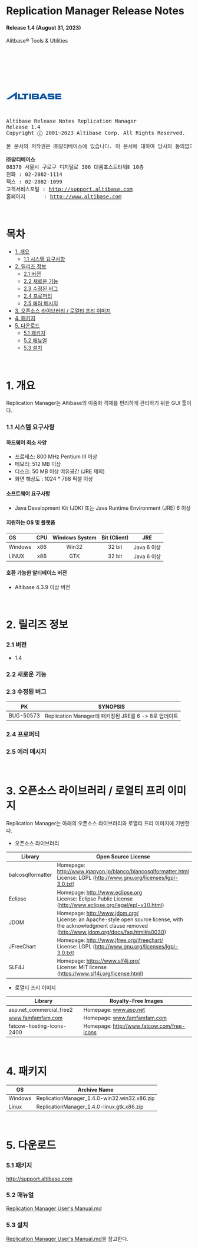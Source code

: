 Replication Manager Release Notes
===============================

#### Release 1.4 (August 31, 2023)

Alitbase® Tools & Utilities

<br><br><br><br><br><br>
<!-- PDF 변환을 위한 여백입니다. --> 





































<!-- PDF 변환을 위한 여백입니다. --> 

<div align="left">
    <img src="media/common/e5cfb3761673686d093a3b00c062fe7a.png">
</div>
<br><br><!-- PDF 변환을 위한 여백입니다. --> 









































<!-- PDF 변환을 위한 여백입니다. --> 

<pre>
Altibase Release Notes Replication Manager
Release 1.4
Copyright ⓒ 2001~2023 Altibase Corp. All Rights Reserved.<br>
본 문서의 저작권은 ㈜알티베이스에 있습니다. 이 문서에 대하여 당사의 동의없이 무단으로 복제 또는 전용할 수 없습니다.<br>
<b>㈜알티베이스</b>
08378 서울시 구로구 디지털로 306 대륭포스트타워Ⅱ 10층
전화 : 02-2082-1114
팩스 : 02-2082-1099
고객서비스포털 : <a href='http://support.altibase.com'>http://support.altibase.com</a>
홈페이지      : <a href='http://www.altibase.com/'>http://www.altibase.com</a></pre>





<br>

# 목차

- [1. 개요](#1-%EA%B0%9C%EC%9A%94)
  - [1.1 시스템 요구사항](#11-%EC%8B%9C%EC%8A%A4%ED%85%9C-%EC%9A%94%EA%B5%AC%EC%82%AC%ED%95%AD)
- [2. 릴리즈 정보](#2-%EB%A6%B4%EB%A6%AC%EC%A6%88-%EC%A0%95%EB%B3%B4)
  - [2.1 버전](#21-%EB%B2%84%EC%A0%84)
  - [2.2 새로운 기능](#22-%EC%83%88%EB%A1%9C%EC%9A%B4-%EA%B8%B0%EB%8A%A5)
  - [2.3  수정된 버그](#23--%EC%88%98%EC%A0%95%EB%90%9C-%EB%B2%84%EA%B7%B8)
  - [2.4 프로퍼티](#24-%ED%94%84%EB%A1%9C%ED%8D%BC%ED%8B%B0)
  - [2.5 에러 메시지](#25-%EC%97%90%EB%9F%AC-%EB%A9%94%EC%8B%9C%EC%A7%80)
- [3. 오픈소스 라이브러리 / 로열티 프리 이미지](#3-%EC%98%A4%ED%94%88%EC%86%8C%EC%8A%A4-%EB%9D%BC%EC%9D%B4%EB%B8%8C%EB%9F%AC%EB%A6%AC--%EB%A1%9C%EC%97%B4%ED%8B%B0-%ED%94%84%EB%A6%AC-%EC%9D%B4%EB%AF%B8%EC%A7%80)
- [4. 패키지](#4-%ED%8C%A8%ED%82%A4%EC%A7%80)
- [5. 다운로드](#5-%EB%8B%A4%EC%9A%B4%EB%A1%9C%EB%93%9C)
  - [5.1 패키지](#51-%ED%8C%A8%ED%82%A4%EC%A7%80)
  - [5.2 매뉴얼](#52-%EB%A7%A4%EB%89%B4%EC%96%BC)
  - [5.3 설치](#53-%EC%84%A4%EC%B9%98)

<br>



# 1. 개요
Replication Manager는 Altibase의 이중화 객체를 편리하게 관리하기 위한 GUI 툴이다.

### 1.1 시스템 요구사항

#### 하드웨어 최소 사양

* 프로세스: 800 MHz Pentium III 이상
* 메모리: 512 MB 이상
* 디스크: 50 MB 이상 여유공간 (JRE 제외)
* 화면 해상도 : 1024 * 768 픽셀 이상

#### 소프트웨어 요구사항

- Java Development Kit (JDK) 또는 Java Runtime Environment (JRE) 6 이상

#### 지원하는 OS 및 플랫폼

| OS      | CPU  | Windows System | Bit (Client) | JRE         |
| :------ | :----: | :-------------: | :------------: | :-----------: |
| Windows | x86  | Win32          | 32 bit       | Java 6 이상 |
| LINUX   | x86  | GTK            | 32 bit       | Java 6 이상 |

#### 호환 가능한 알티베이스 버전

- Altibase 4.3.9 이상 버전

<br>

# 2. 릴리즈 정보

### 2.1 버전

- 1.4

### 2.2 새로운 기능

### 2.3  수정된 버그

| PK        | SYNOPSIS                                               |
| --------- | ------------------------------------------------------ |
| BUG-50573 | Replication Manager에 패키징된 JRE를 6 -> 8로 업데이트 |

### 2.4 프로퍼티

### 2.5 에러 메시지

<br>

# 3. 오픈소스 라이브러리 / 로열티 프리 이미지

Replication Manager는 아래의 오픈소스 라이브러리와 로열티 프리 이미지에 기반한다. 

- 오픈소스 라이브러리

| Library           | Open Source License                                          |
| ----------------- | ------------------------------------------------------------ |
| balcosqlformatter | Homepage: http://www.igapyon.jp/blanco/blancosqlformatter.html <br/>License: LGPL (http://www.gnu.org/licenses/lgpl-3.0.txt) |
| Eclipse           | Homepage: http://www.eclipse.org <br/>License: Eclipse Public License (http://www.eclipse.org/legal/epl-v10.html) |
| JDOM              | Homepage: http://www.jdom.org/<br/>License: an Apache-style open source license, with the acknowledgment clause removed (http://www.jdom.org/docs/faq.html#a0030) |
| JFreeChart        | Homepage: http://www.jfree.org/jfreechart/ <br/>License: LGPL (http://www.gnu.org/licenses/lgpl-3.0.txt) |
| SLF4J             | Homepage: https://www.slf4j.org/<br/>License: MIT license (https://www.slf4j.org/license.html) |

- 로열티 프리 이미지


| Library                   | Royalty-Free Images                        |
| ------------------------- | ------------------------------------------ |
| asp.net_commercial_free2  | Homepage: www.asp.net                      |
| www.famfamfam.com         | Homepage: www.famfamfam.com                |
| fatcow-hosting-icons-2400 | Homepage: http://www.fatcow.com/free-icons |

<br>

# 4. 패키지

| OS      | Archive Name                                 |
| ------- | -------------------------------------------- |
| Windows | ReplicationManager_1.4.0-win32.win32.x86.zip |
| Linux   | ReplicationManager_1.4.0-linux.gtk.x86.zip   |

<br>

# 5. 다운로드

### 5.1 패키지

<http://support.altibase.com>

### 5.2 매뉴얼

[Replication Manager User's Manual.md](https://github.com/ALTIBASE/Documents/blob/master/Manuals/Tools/eng/Replication%20Manager%20User's%20Manual.md)

### 5.3 설치

[Replication Manager User's Manual.md](https://github.com/ALTIBASE/Documents/blob/master/Manuals/Tools/eng/Replication%20Manager%20User's%20Manual.md)을 참고한다.
